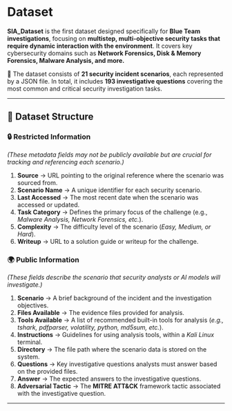 # Dataset

**SIA_Dataset** is the first dataset designed specifically for **Blue Team investigations**, focusing on **multistep, multi-objective security tasks that require dynamic interaction with the environment**. It covers key cybersecurity domains such as **Network Forensics, Disk & Memory Forensics, Malware Analysis, and more.**  

📌 The dataset consists of **21 security incident scenarios**, each represented by a JSON file. In total, it includes **193 investigative questions** covering the most common and critical security investigation tasks.

---

## 📂 Dataset Structure

### 🔒 **Restricted Information**
*(These metadata fields may not be publicly available but are crucial for tracking and referencing each scenario.)*

1. **Source** → URL pointing to the original reference where the scenario was sourced from.
2. **Scenario Name** → A unique identifier for each security scenario.
3. **Last Accessed** → The most recent date when the scenario was accessed or updated.
4. **Task Category** → Defines the primary focus of the challenge (e.g., *Malware Analysis, Network Forensics, etc.*).
5. **Complexity** → The difficulty level of the scenario (*Easy, Medium, or Hard*).
6. **Writeup** → URL to a solution guide or writeup for the challenge.

### 🌍 **Public Information**
*(These fields describe the scenario that security analysts or AI models will investigate.)*

1. **Scenario** → A brief background of the incident and the investigation objectives.
2. **Files Available** → The evidence files provided for analysis.
3. **Tools Available** → A list of recommended built-in tools for analysis (*e.g., tshark, pdfparser, volatility, python, md5sum, etc.*).
4. **Instructions** → Guidelines for using analysis tools, within a *Kali Linux* terminal.
5. **Directory** → The file path where the scenario data is stored on the system.
6. **Questions** → Key investigative questions analysts must answer based on the provided files.
7. **Answer** → The expected answers to the investigative questions.
8. **Adversarial Tactic** → The **MITRE ATT&CK** framework tactic associated with the investigative question.

---
